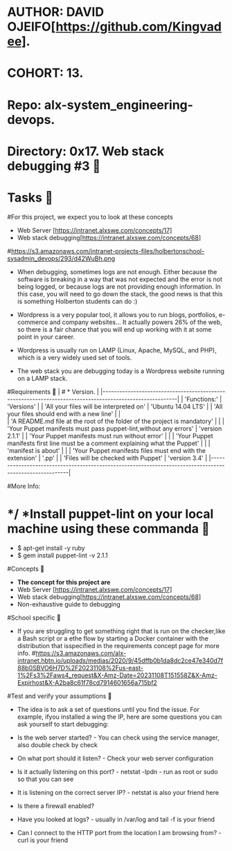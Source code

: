 # AUTHOR:         DAVID OJEIFO[https://github.com/Kingvadee].
# COHORT:         13.
# Repo:           alx-system_engineering-devops.
# Directory: 	  0x17. Web stack debugging #3 :floppy_disk:

# Tasks :page_with_curl:


#For this project, we expect you to look at these concepts
 * Web Server [https://intranet.alxswe.com/concepts/17]
 * Web stack debugging[https://intranet.alxswe.com/concepts/68]


#https://s3.amazonaws.com/intranet-projects-files/holbertonschool-sysadmin_devops/293/d42WuBh.png

 * When debugging, sometimes logs are not enough. Either because the software is breaking in a way that
was not expected and the error is not being logged, or because logs are not providing enough information.
In this case, you will need to go down the stack, the good news is that this is something Holberton students can do :)

 * Wordpress is a very popular tool, it allows you to run blogs, portfolios, e-commerce and company websites…
It actually powers 26% of the web, so there is a fair chance that you will end up working with it at some
point in your career.

 * Wordpress is usually run on LAMP (Linux, Apache, MySQL, and PHP), which is a very widely used set of tools.

 * The web stack you are debugging today is a Wordpress website running on a LAMP stack.


#Requirements :page_with_curl:							      | # * Version.       |
 |---------------------------------------------------------------------------------------------------------|
 | 'Functions:'                                                                       | 'Versions'         |
 | 'All your files will be interpreted on'                                            | 'Ubuntu 14.04 LTS' |
 | 'All your files should end with a new line'                                        |                    |  
 | 'A README.md file at the root of the folder of the project is mandatory'           |                    |
 | 'Your Puppet manifests must pass puppet-lint,without any errors'                   | 'version 2.1.1'    |
 | 'Your Puppet manifests must run without error'                                     |                    |
 | 'Your Puppet manifests first line must be a comment explaining what the Puppet'    |                    |
 | 'manifest is about'				      				      |		           |
 | 'Your Puppet manifests files must end with the extension' 			      |       '.pp'        |
 | 'Files will be checked with Puppet'     			 	 	      | 'version 3.4'      |
 |---------------------------------------------------------------------------------------------------------|

#More Info:
#  */ *Install puppet-lint on your local machine using these commanda :floppy_disk:
 * $ apt-get install -y ruby
 * $ gem install puppet-lint -v 2.1.1


#Concepts :page_with_curl:


 *  **The concept for this project are**
   * Web Server [https://intranet.alxswe.com/concepts/17]
   * Web stack debugging[https://intranet.alxswe.com/concepts/68]
   * Non-exhaustive guide to debugging

#School specific :page_with_curl:

 * If you are struggling to get something right that is run on the checker,like a Bash script or a ethe flow by starting a Docker container with the distribution that isspecified in the requirements
concept page for more info.
#https://s3.amazonaws.com/alx-intranet.hbtn.io/uploads/medias/2020/9/45dffb0b1da8dc2ce47e340d7f88b0SBVO6H7D%2F20231108%2Fus-east-1%2Fs3%2Faws4_request&X-Amz-Date=20231108T151558Z&X-Amz-Expirhost&X-A2ba8c61f78cd7914601656a715bf2

#Test and verify your assumptions :page_with_curl:


 * The idea is to ask a set of questions until you find the issue. For example, ifyou installed a wing the IP, here
are some questions you can ask yourself to start debugging:

 * Is the web server started? - You can check using the service manager, also double check by check
 * On what port should it listen? - Check your web server configuration
 * Is it actually listening on this port? - netstat -lpdn - run as root or sudo so that you can see
 * It is listening on the correct server IP? - netstat is also your friend here
 * Is there a firewall enabled?
 * Have you looked at logs? - usually in /var/log and tail -f is your friend
 * Can I connect to the HTTP port from the location I am browsing from? - curl is your friend
